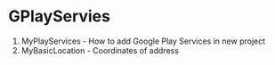 # GPlayServies

1. MyPlayServices - How to add Google Play Services in new project
2. MyBasicLocation - Coordinates of address 
